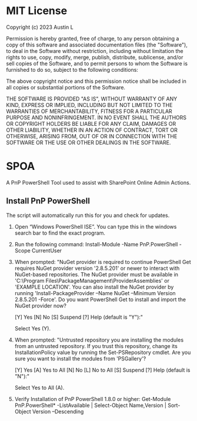 # MIT License

Copyright (c) 2023 Austin L

Permission is hereby granted, free of charge, to any person obtaining a copy
of this software and associated documentation files (the "Software"), to deal
in the Software without restriction, including without limitation the rights
to use, copy, modify, merge, publish, distribute, sublicense, and/or sell
copies of the Software, and to permit persons to whom the Software is
furnished to do so, subject to the following conditions:

The above copyright notice and this permission notice shall be included in all
copies or substantial portions of the Software.

THE SOFTWARE IS PROVIDED "AS IS", WITHOUT WARRANTY OF ANY KIND, EXPRESS OR
IMPLIED, INCLUDING BUT NOT LIMITED TO THE WARRANTIES OF MERCHANTABILITY,
FITNESS FOR A PARTICULAR PURPOSE AND NONINFRINGEMENT. IN NO EVENT SHALL THE
AUTHORS OR COPYRIGHT HOLDERS BE LIABLE FOR ANY CLAIM, DAMAGES OR OTHER
LIABILITY, WHETHER IN AN ACTION OF CONTRACT, TORT OR OTHERWISE, ARISING FROM,
OUT OF OR IN CONNECTION WITH THE SOFTWARE OR THE USE OR OTHER DEALINGS IN THE
SOFTWARE.

# SPOA
A PnP PowerShell Tool used to assist with SharePoint Online Admin Actions.

## Install PnP PowerShell
The script will automatically run this for you and check for updates.

1.	Open “Windows PowerShell ISE”. You can type this in the windows search bar to find the exact program.

2.	Run the following command: Install-Module -Name PnP.PowerShell -Scope CurrentUser

3.	When prompted: "NuGet provider is required to continue PowerShell Get requires NuGet provider version '2.8.5.201' or newer to interact with NuGet-based repositories. The NuGet provider must be available in 'C:\Program Files\PackageManagement\ProviderAssemblies' or 'EXAMPLE LOCATION'. You can also install the NuGet provider by running 'Install-PackageProvider –Name NuGet –Minimum Version 2.8.5.201 -Force'. Do you want PowerShell Get to install and import the NuGet provider now?

    [Y] Yes [N] No [S] Suspend [?] Help (default is "Y"):" 

    Select Yes (Y).

4.	When prompted: "Untrusted repository you are installing the modules from an untrusted repository. If you trust this repository, change its InstallationPolicy value by running the Set-PSRepository cmdlet. Are you sure you want to install the modules from 'PSGallery'?

    [Y] Yes [A] Yes to All [N] No [L] No to All [S] Suspend [?] Help (default is "N"):" 

    Select Yes to All (A).

5.	Verify Installation of PnP PowerShell 1.8.0 or higher: Get-Module PnP.PowerShell* -ListAvailable | Select-Object Name,Version | Sort-Object Version –Descending
